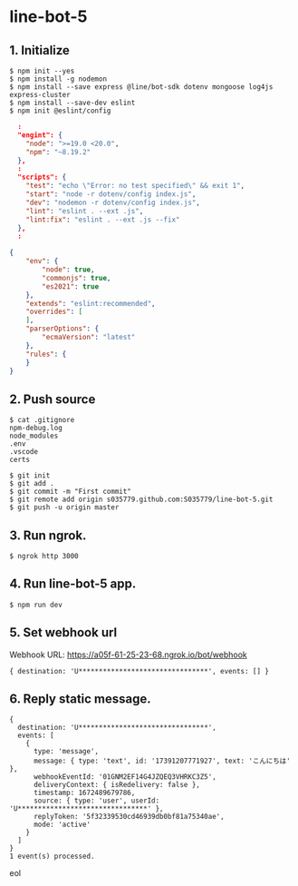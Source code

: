 # line-bot-5

## 1. Initialize

```
$ npm init --yes
$ npm install -g nodemon
$ npm install --save express @line/bot-sdk dotenv mongoose log4js express-cluster
$ npm install --save-dev eslint
$ npm init @eslint/config
```

```json:package.json
  :
  "engint": {
    "node": ">=19.0 <20.0",
    "npm": "~8.19.2"
  },
  :
  "scripts": {
    "test": "echo \"Error: no test specified\" && exit 1",
    "start": "node -r dotenv/config index.js",
    "dev": "nodemon -r dotenv/config index.js",
    "lint": "eslint . --ext .js",
    "lint:fix": "eslint . --ext .js --fix"
  },
  :
```

```json:.eslintrc.json
{
    "env": {
        "node": true,
        "commonjs": true,
        "es2021": true
    },
    "extends": "eslint:recommended",
    "overrides": [
    ],
    "parserOptions": {
        "ecmaVersion": "latest"
    },
    "rules": {
    }
}
```

## 2. Push source

```console:.gitignore
$ cat .gitignore
npm-debug.log
node_modules
.env
.vscode
certs
```

```
$ git init
$ git add .
$ git commit -m "First commit"
$ git remote add origin s035779.github.com:S035779/line-bot-5.git
$ git push -u origin master
```

## 3. Run ngrok.

```
$ ngrok http 3000
```

## 4. Run line-bot-5 app.

```
$ npm run dev
```

## 5. Set webhook url

Webhook URL: https://a05f-61-25-23-68.ngrok.io/bot/webhook

```
{ destination: 'U********************************', events: [] }
```

## 6. Reply static message.

```
{
  destination: 'U********************************',
  events: [
    {
      type: 'message',
      message: { type: 'text', id: '17391207771927', text: 'こんにちは' },
      webhookEventId: '01GNM2EF14G4JZQEQ3VHRKC3Z5',
      deliveryContext: { isRedelivery: false },
      timestamp: 1672489679786,
      source: { type: 'user', userId: 'U********************************' },
      replyToken: '5f32339530cd46939db0bf81a75340ae',
      mode: 'active'
    }
  ]
}
1 event(s) processed.
```

eol
